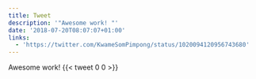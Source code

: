 ```yaml
---
title: Tweet
description: '"Awesome work! "'
date: '2018-07-20T08:07:07+01:00'
links:
  - 'https://twitter.com/KwameSomPimpong/status/1020094120956743680'
---
```

Awesome work! 
      {{< tweet 0 0 >}}
    
